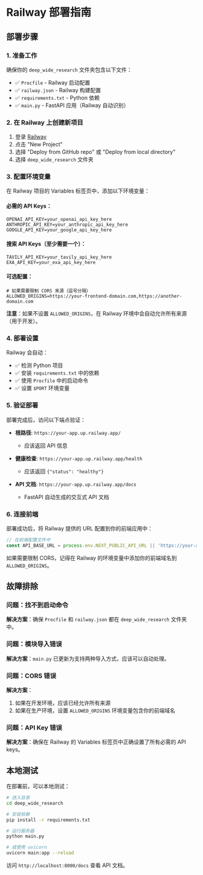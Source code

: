# Railway 部署指南

## 部署步骤

### 1. 准备工作
确保你的 `deep_wide_research` 文件夹包含以下文件：
- ✅ `Procfile` - Railway 启动配置
- ✅ `railway.json` - Railway 构建配置
- ✅ `requirements.txt` - Python 依赖
- ✅ `main.py` - FastAPI 应用（Railway 自动识别）

### 2. 在 Railway 上创建新项目

1. 登录 [Railway](https://railway.app/)
2. 点击 "New Project"
3. 选择 "Deploy from GitHub repo" 或 "Deploy from local directory"
4. 选择 `deep_wide_research` 文件夹

### 3. 配置环境变量

在 Railway 项目的 Variables 标签页中，添加以下环境变量：

#### 必需的 API Keys：
```
OPENAI_API_KEY=your_openai_api_key_here
ANTHROPIC_API_KEY=your_anthropic_api_key_here
GOOGLE_API_KEY=your_google_api_key_here
```

#### 搜索 API Keys（至少需要一个）：
```
TAVILY_API_KEY=your_tavily_api_key_here
EXA_API_KEY=your_exa_api_key_here
```

#### 可选配置：
```
# 如果需要限制 CORS 来源（逗号分隔）
ALLOWED_ORIGINS=https://your-frontend-domain.com,https://another-domain.com
```

**注意**：如果不设置 `ALLOWED_ORIGINS`，在 Railway 环境中会自动允许所有来源（用于开发）。

### 4. 部署设置

Railway 会自动：
- ✅ 检测 Python 项目
- ✅ 安装 `requirements.txt` 中的依赖
- ✅ 使用 `Procfile` 中的启动命令
- ✅ 设置 `$PORT` 环境变量

### 5. 验证部署

部署完成后，访问以下端点验证：

- **根路径**: `https://your-app.up.railway.app/`
  - 应该返回 API 信息
  
- **健康检查**: `https://your-app.up.railway.app/health`
  - 应该返回 `{"status": "healthy"}`
  
- **API 文档**: `https://your-app.up.railway.app/docs`
  - FastAPI 自动生成的交互式 API 文档

### 6. 连接前端

部署成功后，将 Railway 提供的 URL 配置到你的前端应用中：

```typescript
// 在前端配置文件中
const API_BASE_URL = process.env.NEXT_PUBLIC_API_URL || 'https://your-app.up.railway.app'
```

如果需要限制 CORS，记得在 Railway 的环境变量中添加你的前端域名到 `ALLOWED_ORIGINS`。

## 故障排除

### 问题：找不到启动命令
**解决方案**：确保 `Procfile` 和 `railway.json` 都在 `deep_wide_research` 文件夹中。

### 问题：模块导入错误
**解决方案**：`main.py` 已更新为支持两种导入方式，应该可以自动处理。

### 问题：CORS 错误
**解决方案**：
1. 如果在开发环境，应该已经允许所有来源
2. 如果在生产环境，设置 `ALLOWED_ORIGINS` 环境变量包含你的前端域名

### 问题：API Key 错误
**解决方案**：确保在 Railway 的 Variables 标签页中正确设置了所有必需的 API keys。

## 本地测试

在部署前，可以本地测试：

```bash
# 进入目录
cd deep_wide_research

# 安装依赖
pip install -r requirements.txt

# 运行服务器
python main.py

# 或使用 uvicorn
uvicorn main:app --reload
```

访问 `http://localhost:8000/docs` 查看 API 文档。

